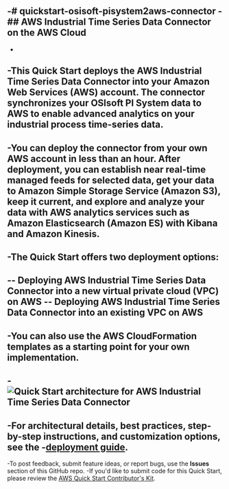 -# quickstart-osisoft-pisystem2aws-connector
-## AWS Industrial Time Series Data Connector on the AWS Cloud
-
-
-This Quick Start deploys the AWS Industrial Time Series Data Connector into your Amazon Web Services (AWS) account. The connector synchronizes your OSIsoft PI System data to AWS to enable advanced analytics on your industrial process time-series data.
-
-You can deploy the connector from your own AWS account in less than an hour. After deployment, you can establish near real-time managed feeds for selected data, get your data to Amazon Simple Storage Service (Amazon S3), keep it current, and explore and analyze your data with AWS analytics services such as Amazon Elasticsearch (Amazon ES) with Kibana and Amazon Kinesis.
-
-The Quick Start offers two deployment options:
-
-- Deploying AWS Industrial Time Series Data Connector into a new virtual private cloud (VPC) on AWS
-- Deploying AWS Industrial Time Series Data Connector into an existing VPC on AWS
-
-You can also use the AWS CloudFormation templates as a starting point for your own implementation.
-
-![Quick Start architecture for AWS Industrial Time Series Data Connector](https://d0.awsstatic.com/partner-network/QuickStart/datasheets/osisoft-pi-system-to-aws-connector-architecture.png)
-
-For architectural details, best practices, step-by-step instructions, and customization options, see the 
-[deployment guide](https://fwd.aws/m4Vqg).
-
-To post feedback, submit feature ideas, or report bugs, use the **Issues** section of this GitHub repo.
-If you'd like to submit code for this Quick Start, please review the [AWS Quick Start Contributor's Kit](https://aws-quickstart.github.io/). 